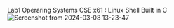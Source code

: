 Lab1 Operaring Systems CSE x61 : Linux Shell Built in C 
![Screenshot from 2024-03-08 13-23-47](https://github.com/WorldisAmen/Linux-Shell-OS/assets/145727573/d5416bd5-e408-426a-a796-0b6685fc1f99)

